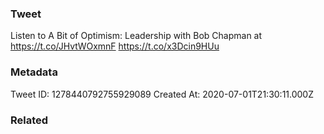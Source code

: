 ### Tweet
Listen to A Bit of Optimism: Leadership with Bob Chapman at https://t.co/JHvtWOxmnF https://t.co/x3Dcin9HUu

### Metadata
Tweet ID: 1278440792755929089
Created At: 2020-07-01T21:30:11.000Z

### Related


